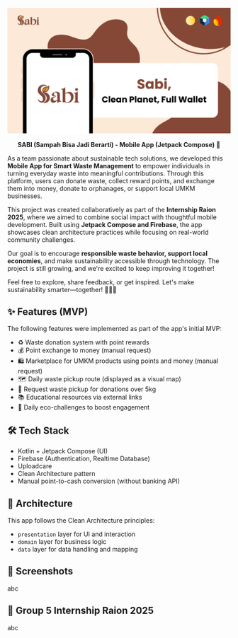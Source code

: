 ![Sabi - Smart Waste App](./assets/cover-sabi-github.png)
<p align="center">
  <b>SABI (Sampah Bisa Jadi Berarti) - Mobile App (Jetpack Compose) 🌱</b><br>
</p>

As a team passionate about sustainable tech solutions, we developed this **Mobile App for Smart Waste Management** to empower individuals in turning everyday waste into meaningful contributions. Through this platform, users can donate waste, collect reward points, and exchange them into money, donate to orphanages, or support local UMKM businesses.

This project was created collaboratively as part of the **Internship Raion 2025**, where we aimed to combine social impact with thoughtful mobile development. Built using **Jetpack Compose and Firebase**, the app showcases clean architecture practices while focusing on real-world community challenges.

Our goal is to encourage **responsible waste behavior, support local economies**, and make sustainability accessible through technology. The project is still growing, and we're excited to keep improving it together!

Feel free to explore, share feedback, or get inspired. Let's make sustainability smarter—together! 🌱💡🚀


## ✨ Features (MVP)

The following features were implemented as part of the app's initial MVP:

- ♻️ Waste donation system with point rewards
- 💰 Point exchange to money (manual request)
- 🛍️ Marketplace for UMKM products using points and money (manual request)
- 🗺️ Daily waste pickup route (displayed as a visual map)
- 🚚 Request waste pickup for donations over 5kg
- 📚 Educational resources via external links
- 🎯 Daily eco-challenges to boost engagement


## 🛠️ Tech Stack

- Kotlin + Jetpack Compose (UI)
- Firebase (Authentication, Realtime Database)
- Uploadcare
- Clean Architecture pattern
- Manual point-to-cash conversion (without banking API)


## 🧠 Architecture

This app follows the Clean Architecture principles:
- `presentation` layer for UI and interaction
- `domain` layer for business logic
- `data` layer for data handling and mapping


## 📸 Screenshots

abc


## 👥 Group 5 Internship Raion 2025 

abc
